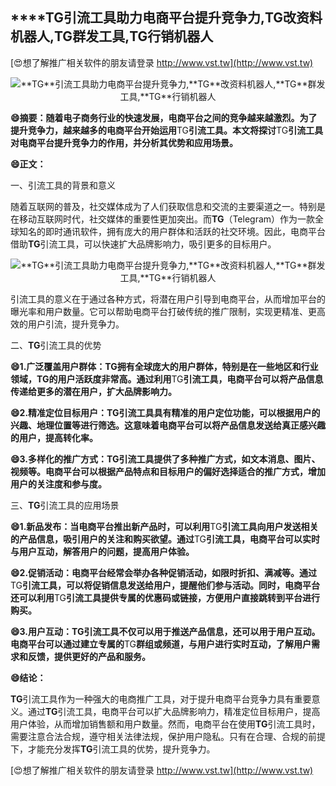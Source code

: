 ## ****TG**引流工具助力电商平台提升竞争力,**TG**改资料机器人,**TG**群发工具,**TG**行销机器人**

[😍想了解推广相关软件的朋友请登录 http://www.vst.tw](http://www.vst.tw)

 <center><img src="https://vst.tw/MP4/tuiguang/png/3.png" alt="**TG**引流工具助力电商平台提升竞争力,**TG**改资料机器人,**TG**群发工具,**TG**行销机器人"></center>

**😄摘要：随着电子商务行业的快速发展，电商平台之间的竞争越来越激烈。为了提升竞争力，越来越多的电商平台开始运用**TG**引流工具。本文将探讨**TG**引流工具对电商平台提升竞争力的作用，并分析其优势和应用场景。**

**😄正文：**

一、引流工具的背景和意义

随着互联网的普及，社交媒体成为了人们获取信息和交流的主要渠道之一。特别是在移动互联网时代，社交媒体的重要性更加突出。而**TG**（Telegram）作为一款全球知名的即时通讯软件，拥有庞大的用户群体和活跃的社交环境。因此，电商平台借助**TG**引流工具，可以快速扩大品牌影响力，吸引更多的目标用户。

 <center><img src="https://vst.tw/MP4/tuiguang/png/5.png" alt="**TG**引流工具助力电商平台提升竞争力,**TG**改资料机器人,**TG**群发工具,**TG**行销机器人"></center>

引流工具的意义在于通过各种方式，将潜在用户引导到电商平台，从而增加平台的曝光率和用户数量。它可以帮助电商平台打破传统的推广限制，实现更精准、更高效的用户引流，提升竞争力。

二、**TG**引流工具的优势

**😄1.广泛覆盖用户群体：**TG**拥有全球庞大的用户群体，特别是在一些地区和行业领域，**TG**的用户活跃度非常高。通过利用**TG**引流工具，电商平台可以将产品信息传递给更多的潜在用户，扩大品牌影响力。**

**😄2.精准定位目标用户：**TG**引流工具具有精准的用户定位功能，可以根据用户的兴趣、地理位置等进行筛选。这意味着电商平台可以将产品信息发送给真正感兴趣的用户，提高转化率。**

**😄3.多样化的推广方式：**TG**引流工具提供了多种推广方式，如文本消息、图片、视频等。电商平台可以根据产品特点和目标用户的偏好选择适合的推广方式，增加用户的关注度和参与度。**

三、**TG**引流工具的应用场景

**😄1.新品发布：当电商平台推出新产品时，可以利用**TG**引流工具向用户发送相关的产品信息，吸引用户的关注和购买欲望。通过**TG**引流工具，电商平台可以实时与用户互动，解答用户的问题，提高用户体验。**

**😄2.促销活动：电商平台经常会举办各种促销活动，如限时折扣、满减等。通过**TG**引流工具，可以将促销信息发送给用户，提醒他们参与活动。同时，电商平台还可以利用**TG**引流工具提供专属的优惠码或链接，方便用户直接跳转到平台进行购买。**

**😄3.用户互动：**TG**引流工具不仅可以用于推送产品信息，还可以用于用户互动。电商平台可以通过建立专属的**TG**群组或频道，与用户进行实时互动，了解用户需求和反馈，提供更好的产品和服务。**

**😄结论：**

**TG**引流工具作为一种强大的电商推广工具，对于提升电商平台竞争力具有重要意义。通过**TG**引流工具，电商平台可以扩大品牌影响力，精准定位目标用户，提高用户体验，从而增加销售额和用户数量。然而，电商平台在使用**TG**引流工具时，需要注意合法合规，遵守相关法律法规，保护用户隐私。只有在合理、合规的前提下，才能充分发挥**TG**引流工具的优势，提升竞争力。

[😍想了解推广相关软件的朋友请登录 http://www.vst.tw](http://www.vst.tw)



